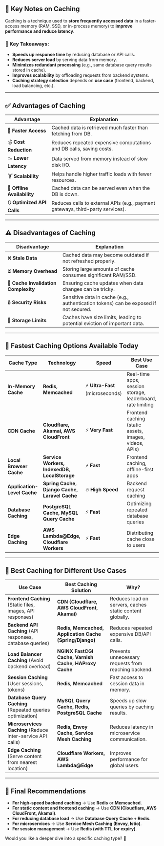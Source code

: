 ## **🔑 Key Notes on Caching**
Caching is a technique used to **store frequently accessed data** in a faster-access memory (RAM, SSD, or in-process memory) to **improve performance and reduce latency**.  

### **📌 Key Takeaways:**
- **Speeds up response time** by reducing database or API calls.  
- **Reduces server load** by serving data from memory.  
- **Minimizes redundant processing** (e.g., same database query results stored in cache).  
- **Improves scalability** by offloading requests from backend systems.  
- **Caching strategy selection** depends on **use case** (frontend, backend, load balancing, etc.).

---

## **✅ Advantages of Caching**
| **Advantage** | **Explanation** |
|--------------|----------------|
| 🚀 **Faster Access** | Cached data is retrieved much faster than fetching from DB. |
| 💰 **Cost Reduction** | Reduces repeated expensive computations and DB calls, saving costs. |
| 📉 **Lower Latency** | Data served from memory instead of slow disk I/O. |
| 🏋️ **Scalability** | Helps handle higher traffic loads with fewer resources. |
| 🔄 **Offline Availability** | Cached data can be served even when the DB is down. |
| 🔃 **Optimized API Calls** | Reduces calls to external APIs (e.g., payment gateways, third-party services). |

---

## **⚠️ Disadvantages of Caching**
| **Disadvantage** | **Explanation** |
|----------------|----------------|
| ❌ **Stale Data** | Cached data may become outdated if not refreshed properly. |
| ⏳ **Memory Overhead** | Storing large amounts of cache consumes significant RAM/SSD. |
| 🔄 **Cache Invalidation Complexity** | Ensuring cache updates when data changes can be tricky. |
| 🔒 **Security Risks** | Sensitive data in cache (e.g., authentication tokens) can be exposed if not secured. |
| 📏 **Storage Limits** | Caches have size limits, leading to potential eviction of important data. |

---

## **🚀 Fastest Caching Options Available Today**
| **Cache Type** | **Technology** | **Speed** | **Best Use Case** |
|--------------|--------------|---------|--------------|
| **In-Memory Cache** | **Redis, Memcached** | ⚡ **Ultra-Fast** (microseconds) | Real-time apps, session storage, leaderboard, rate limiting |
| **CDN Cache** | **Cloudflare, Akamai, AWS CloudFront** | ⚡ **Very Fast** | Frontend caching (static assets, images, videos, APIs) |
| **Local Browser Cache** | **Service Workers, IndexedDB, LocalStorage** | ⚡ **Fast** | Frontend caching, offline-first apps |
| **Application-Level Cache** | **Spring Cache, Django Cache, Laravel Cache** | 🔥 **High Speed** | Backend request caching |
| **Database Caching** | **PostgreSQL Cache, MySQL Query Cache** | ⚡ **Fast** | Optimizing repeated database queries |
| **Edge Caching** | **AWS Lambda@Edge, Cloudflare Workers** | ⚡ **Fast** | Distributing cache close to users |

---

## **📌 Best Caching for Different Use Cases**
| **Use Case** | **Best Caching Solution** | **Why?** |
|-------------|------------------|-------|
| **Frontend Caching** (Static files, images, API responses) | **CDN (Cloudflare, AWS CloudFront, Akamai)** | Reduces load on servers, caches static content globally. |
| **Backend API Caching** (API responses, database queries) | **Redis, Memcached, Application Cache (Spring/Django)** | Reduces repeated expensive DB/API calls. |
| **Load Balancer Caching** (Avoid backend overload) | **NGINX FastCGI Cache, Varnish Cache, HAProxy Cache** | Prevents unnecessary requests from reaching backend. |
| **Session Caching** (User sessions, tokens) | **Redis, Memcached** | Fast access to session data in memory. |
| **Database Query Caching** (Repeated queries optimization) | **MySQL Query Cache, Redis, PostgreSQL Cache** | Speeds up slow queries by caching results. |
| **Microservices Caching** (Reduce inter-service API calls) | **Redis, Envoy Cache, Service Mesh Caching** | Reduces latency in microservice communication. |
| **Edge Caching** (Serve content from nearest location) | **Cloudflare Workers, AWS Lambda@Edge** | Improves performance for global users. |

---

## **🚀 Final Recommendations**
- **For high-speed backend caching** → Use **Redis** or **Memcached**.  
- **For static content and frontend caching** → Use **CDN (Cloudflare, AWS CloudFront, Akamai)**.  
- **For reducing database load** → Use **Database Query Cache + Redis**.  
- **For microservices** → Use **Service Mesh Caching (Envoy, Istio)**.  
- **For session management** → Use **Redis (with TTL for expiry)**.  

Would you like a deeper dive into a specific caching type? 🚀